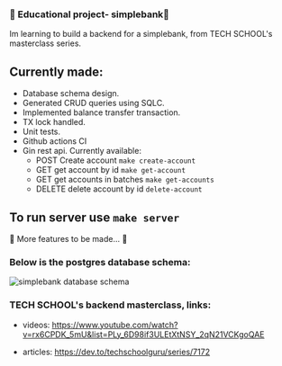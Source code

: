 ### 🏦 Educational project- simplebank🏦

Im learning to build a backend for a simplebank, from TECH SCHOOL's masterclass series.

## Currently made:
- Database schema design. 
- Generated CRUD queries using SQLC.
- Implemented balance transfer transaction.
- TX lock handled.
- Unit tests.
- Github actions CI
- Gin rest api. Currently available:
    - POST Create account `make create-account`
    - GET get account by id `make get-account`
    - GET get accounts in batches `make get-accounts`
    - DELETE delete account by id `delete-account`

## To run server use `make server`

🚧 More features to be made... 🚧

### Below is the postgres database schema:

![simplebank database schema](static/simplebank.png "simplebank database schema")


### TECH SCHOOL's backend masterclass, links:
-  videos:
https://www.youtube.com/watch?v=rx6CPDK_5mU&list=PLy_6D98if3ULEtXtNSY_2qN21VCKgoQAE

- articles:
https://dev.to/techschoolguru/series/7172